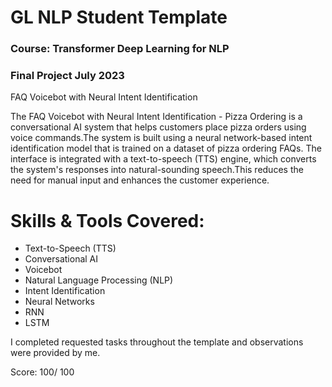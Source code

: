 # GL NLP Student Template 
### Course: Transformer Deep Learning for NLP

### Final Project July 2023

FAQ Voicebot with Neural Intent Identification

The FAQ Voicebot with Neural Intent Identification - Pizza Ordering is a conversational AI system that helps customers place pizza orders using voice commands.The system is built using a neural network-based intent identification model that is trained on a dataset of pizza ordering FAQs. The interface is integrated with a text-to-speech (TTS) engine, which converts the system's responses into natural-sounding speech.This reduces the need for manual input and enhances the customer experience.

# Skills & Tools Covered:
* Text-to-Speech (TTS) 
* Conversational AI 
* Voicebot
* Natural Language Processing (NLP)
* Intent Identification
* Neural Networks
* RNN
* LSTM

I completed requested tasks throughout the template and observations were provided by me.

Score: 100/ 100
